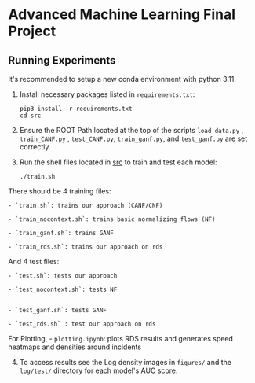 # Advanced Machine Learning Final Project

## Running Experiments

It's recommended to setup a new conda environment with python 3.11. 


1. Install necessary packages listed in `requirements.txt`:

    ```shell
    pip3 install -r requirements.txt
    cd src
    ```

2. Ensure the ROOT Path located at the top of the scripts `load_data.py` , `train_CANF.py` , `test_CANF.py`, `train_ganf.py`, and `test_ganf.py` are set correctly. 

3. Run the shell files located in [src](./src) to train and test each model:

    ```shell
    ./train.sh
    ```

There should be 4 training files:

    - `train.sh`: trains our approach (CANF/CNF)

    - `train_nocontext.sh`: trains basic normalizing flows (NF)

    - `train_ganf.sh`: trains GANF

    - `train_rds.sh`: trains our approach on rds

And 4 test files:

    - `test.sh`: tests our approach

    - `test_nocontext.sh`: tests NF


    - `test_ganf.sh`: tests GANF

    - `test_rds.sh` : test our approach on rds

For Plotting,
    - `plotting.ipynb`: plots RDS results and generates speed heatmaps and densities around incidents

4. To access results see the Log density images in `figures/` and the `log/test/` directory for each model's AUC score.
